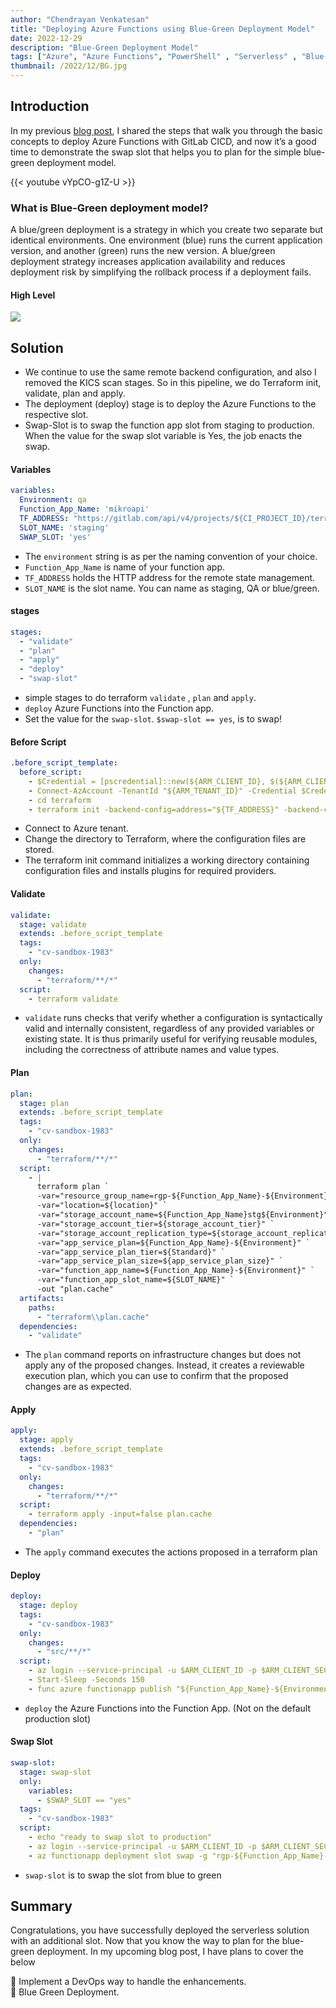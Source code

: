```yaml
---
author: "Chendrayan Venkatesan"
title: "Deploying Azure Functions using Blue-Green Deployment Model"
date: 2022-12-29
description: "Blue-Green Deployment Model"
tags: ["Azure", "Azure Functions", "PowerShell" , "Serverless" , "Blue-Green-Deployment"]
thumbnail: /2022/12/BG.jpg
---
```


## Introduction

In my previous [blog post](https://howdykloudy.github.io/blog/gitlab-cicd-to-deploy-azure-functions/), I shared the steps that walk you through the basic concepts to deploy Azure Functions with GitLab CICD, and now it’s a good time to demonstrate the swap slot that helps you to plan for the simple blue-green deployment model. 

{{< youtube vYpCO-g1Z-U >}}

### What is Blue-Green deployment model? 

A blue/green deployment is a strategy in which you create two separate but identical environments. One environment (blue) runs the current application version, and another (green) runs the new version. A blue/green deployment strategy increases application availability and reduces deployment risk by simplifying the rollback process if a deployment fails. 

#### High Level

![](/2022/12/BG.drawio.png)


## Solution

- We continue to use the same remote backend configuration, and also I removed the KICS scan stages. So in this pipeline, we do Terraform init, validate, plan and apply.  
- The deployment (deploy) stage is to deploy the Azure Functions to the respective slot.   
- Swap-Slot is to swap the function app slot from staging to production. When the value for the swap slot variable is Yes, the job enacts the swap.   


#### Variables

```YAML
variables:
  Environment: qa
  Function_App_Name: 'mikroapi'
  TF_ADDRESS: "https://gitlab.com/api/v4/projects/${CI_PROJECT_ID}/terraform/state/${Environment}"
  SLOT_NAME: 'staging'
  SWAP_SLOT: 'yes'
```

- The `environment` string is as per the naming convention of your choice.  
- `Function_App_Name` is name of your function app.   
- `TF_ADDRESS` holds the HTTP address for the remote state management.   
- `SLOT_NAME` is the slot name. You can name as staging, QA or blue/green.  
#### stages

```YAML
stages:
  - "validate"
  - "plan"
  - "apply"
  - "deploy"
  - "swap-slot"

```
- simple stages to do terraform `validate` , `plan` and `apply`. 
- `deploy` Azure Functions into the Function app. 
- Set the value for the `swap-slot`. `$swap-slot == yes`, is to swap! 

#### Before Script

```YAML
.before_script_template:
  before_script:
    - $Credential = [pscredential]::new(${ARM_CLIENT_ID}, $(${ARM_CLIENT_SECRET} | ConvertTo-SecureString -AsPlainText -Force))
    - Connect-AzAccount -TenantId "${ARM_TENANT_ID}" -Credential $Credential -ServicePrincipal
    - cd terraform
    - terraform init -backend-config=address="${TF_ADDRESS}" -backend-config=lock_address="${TF_ADDRESS}"/lock -backend-config=unlock_address="${TF_ADDRESS}"/lock -backend-config=username="${TF_USERNAME}" -backend-config=password="${TF_PASSWORD}" -backend-config=lock_method=POST -backend-config=unlock_method=DELETE -backend-config=retry_wait_min=5
```

- Connect to Azure tenant.  
- Change the directory to Terraform, where the configuration files are stored.  
- The terraform init command initializes a working directory containing configuration files and installs plugins for required providers.  

#### Validate

```YAML
validate:
  stage: validate
  extends: .before_script_template
  tags:
    - "cv-sandbox-1983"
  only:
    changes:
      - "terraform/**/*"
  script:
    - terraform validate
```
- `validate` runs checks that verify whether a configuration is syntactically valid and internally consistent, regardless of any provided variables or existing state. It is thus primarily useful for verifying reusable modules, including the correctness of attribute names and value types.

#### Plan

```YAML
plan:
  stage: plan
  extends: .before_script_template
  tags:
    - "cv-sandbox-1983"
  only:
    changes:
      - "terraform/**/*"
  script:
    - |
      terraform plan `
      -var="resource_group_name=rgp-${Function_App_Name}-${Environment}" `
      -var="location=${location}" `
      -var="storage_account_name=${Function_App_Name}stg${Environment}" `
      -var="storage_account_tier=${storage_account_tier}" `
      -var="storage_account_replication_type=${storage_account_replication_type}" `
      -var="app_service_plan=${Function_App_Name}-${Environment}" `
      -var="app_service_plan_tier=${Standard}" `
      -var="app_service_plan_size=${app_service_plan_size}" `
      -var="function_app_name=${Function_App_Name}-${Environment}" `
      -var="function_app_slot_name=${SLOT_NAME}" `
      -out "plan.cache"
  artifacts:
    paths:
      - "terraform\\plan.cache"
  dependencies:
    - "validate"
```
- The `plan` command reports on infrastructure changes but does not apply any of the proposed changes. Instead, it creates a reviewable execution plan, which you can use to confirm that the proposed changes are as expected. 
#### Apply

```YAML
apply:
  stage: apply
  extends: .before_script_template
  tags:
    - "cv-sandbox-1983"
  only:
    changes:
      - "terraform/**/*"
  script:
    - terraform apply -input=false plan.cache
  dependencies:
    - "plan"
```
- The `apply` command executes the actions proposed in a terraform plan
#### Deploy

```YAML
deploy:
  stage: deploy
  tags:
    - "cv-sandbox-1983"
  only:
    changes:
      - "src/**/*"
  script:
    - az login --service-principal -u $ARM_CLIENT_ID -p $ARM_CLIENT_SECRET --tenant $ARM_TENANT_ID
    - Start-Sleep -Seconds 150
    - func azure functionapp publish "${Function_App_Name}-${Environment}" --powershell --prefix src/ --slot $SLOT_NAME --force
```
- `deploy` the Azure Functions into the Function App. (Not on the default production slot)
#### Swap Slot

```YAML
swap-slot:
  stage: swap-slot
  only:
    variables:
      - $SWAP_SLOT == "yes"
  tags:
    - "cv-sandbox-1983"
  script:
    - echo "ready to swap slot to production"
    - az login --service-principal -u $ARM_CLIENT_ID -p $ARM_CLIENT_SECRET --tenant $ARM_TENANT_ID
    - az functionapp deployment slot swap -g "rgp-${Function_App_Name}-${Environment}" -n "${Function_App_Name}-${Environment}" --slot "$SLOT_NAME" --target-slot "production"
```
- `swap-slot` is to swap the slot from blue to green

## Summary

Congratulations, you have successfully deployed the serverless solution with an additional slot. Now that you know the way to plan for the blue-green deployment. In my upcoming blog post, I have plans to cover the below  

🚀 Implement a DevOps way to handle the enhancements.  
🚀 Blue Green Deployment.  
